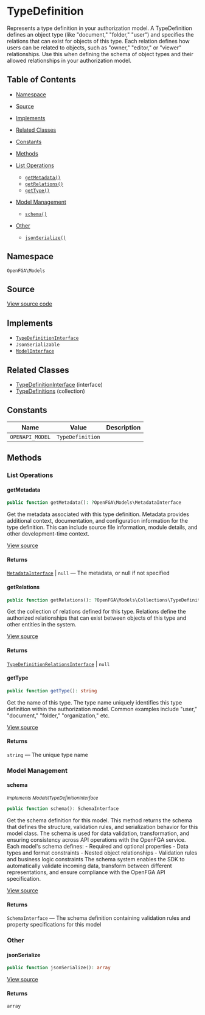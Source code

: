 # TypeDefinition

Represents a type definition in your authorization model. A TypeDefinition defines an object type (like &quot;document,&quot; &quot;folder,&quot; &quot;user&quot;) and specifies the relations that can exist for objects of this type. Each relation defines how users can be related to objects, such as &quot;owner,&quot; &quot;editor,&quot; or &quot;viewer&quot; relationships. Use this when defining the schema of object types and their allowed relationships in your authorization model.

## Table of Contents

* [Namespace](#namespace)
* [Source](#source)
* [Implements](#implements)
* [Related Classes](#related-classes)
* [Constants](#constants)
* [Methods](#methods)

* [List Operations](#list-operations)
    * [`getMetadata()`](#getmetadata)
    * [`getRelations()`](#getrelations)
    * [`getType()`](#gettype)
* [Model Management](#model-management)
    * [`schema()`](#schema)
* [Other](#other)
    * [`jsonSerialize()`](#jsonserialize)

## Namespace

`OpenFGA\Models`

## Source

[View source code](https://github.com/evansims/openfga-php/blob/main/src/Models/TypeDefinition.php)

## Implements

* [`TypeDefinitionInterface`](TypeDefinitionInterface.md)
* `JsonSerializable`
* [`ModelInterface`](ModelInterface.md)

## Related Classes

* [TypeDefinitionInterface](Models/TypeDefinitionInterface.md) (interface)
* [TypeDefinitions](Models/Collections/TypeDefinitions.md) (collection)

## Constants

| Name            | Value            | Description |
| --------------- | ---------------- | ----------- |
| `OPENAPI_MODEL` | `TypeDefinition` |             |

## Methods

### List Operations

#### getMetadata

```php
public function getMetadata(): ?OpenFGA\Models\MetadataInterface

```

Get the metadata associated with this type definition. Metadata provides additional context, documentation, and configuration information for the type definition. This can include source file information, module details, and other development-time context.

[View source](https://github.com/evansims/openfga-php/blob/main/src/Models/TypeDefinition.php#L61)

#### Returns

[`MetadataInterface`](MetadataInterface.md) &#124; `null` — The metadata, or null if not specified

#### getRelations

```php
public function getRelations(): ?OpenFGA\Models\Collections\TypeDefinitionRelationsInterface

```

Get the collection of relations defined for this type. Relations define the authorized relationships that can exist between objects of this type and other entities in the system.

[View source](https://github.com/evansims/openfga-php/blob/main/src/Models/TypeDefinition.php#L70)

#### Returns

[`TypeDefinitionRelationsInterface`](Models/Collections/TypeDefinitionRelationsInterface.md) &#124; `null`

#### getType

```php
public function getType(): string

```

Get the name of this type. The type name uniquely identifies this type definition within the authorization model. Common examples include &quot;user,&quot; &quot;document,&quot; &quot;folder,&quot; &quot;organization,&quot; etc.

[View source](https://github.com/evansims/openfga-php/blob/main/src/Models/TypeDefinition.php#L79)

#### Returns

`string` — The unique type name

### Model Management

#### schema

*<small>Implements Models\TypeDefinitionInterface</small>*

```php
public function schema(): SchemaInterface

```

Get the schema definition for this model. This method returns the schema that defines the structure, validation rules, and serialization behavior for this model class. The schema is used for data validation, transformation, and ensuring consistency across API operations with the OpenFGA service. Each model&#039;s schema defines: - Required and optional properties - Data types and format constraints - Nested object relationships - Validation rules and business logic constraints The schema system enables the SDK to automatically validate incoming data, transform between different representations, and ensure compliance with the OpenFGA API specification.

[View source](https://github.com/evansims/openfga-php/blob/main/src/Models/ModelInterface.php#L52)

#### Returns

`SchemaInterface` — The schema definition containing validation rules and property specifications for this model

### Other

#### jsonSerialize

```php
public function jsonSerialize(): array

```

[View source](https://github.com/evansims/openfga-php/blob/main/src/Models/TypeDefinition.php#L88)

#### Returns

`array`
